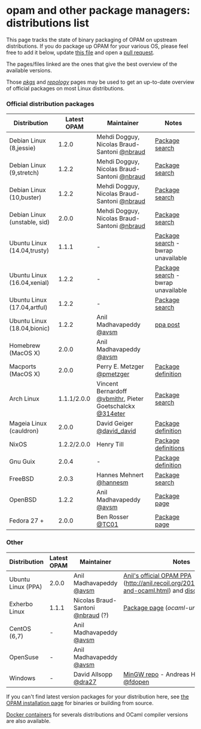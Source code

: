 # opam and other package managers: distributions list

This page tracks the state of binary packaging of OPAM on upstream
distributions. If you do package up OPAM for your various OS, please feel free
to add it below, update [this file](https://github.com/ocaml/opam/tree/master/doc/pages/Distribution.md)
and open a [pull request](https://github.com/ocaml/opam/compare).

The pages/files linked are the ones that give the best overview of the available
versions.

Those [_pkgs_](http://pkgs.org/search/opam) and
[_repology_](https://repology.org/project/opam/versions) pages may be used to
get an up-to-date overview of official packages on most Linux distributions.

### Official distribution packages

| Distribution                  | Latest OPAM    | Maintainer                                                                                                                    | Notes |
|-------------------------------|-------------   |-------------------------------------------------------------------------------------------------------------------------------|-------|
| Debian Linux (8,jessie)       | 1.2.0          | Mehdi Dogguy, Nicolas Braud-Santoni [@nbraud](https://www.github.com/nbraud)                                                  | [Package search](https://packages.debian.org/search?keywords=opam&searchon=names&suite=all&section=all)
| Debian Linux (9,stretch)      | 1.2.2          | Mehdi Dogguy, Nicolas Braud-Santoni [@nbraud](https://www.github.com/nbraud)                                                  | [Package search](https://packages.debian.org/search?keywords=opam&searchon=names&suite=all&section=all)
| Debian Linux (10,buster)      | 1.2.2          | Mehdi Dogguy, Nicolas Braud-Santoni [@nbraud](https://www.github.com/nbraud)                                                  | [Package search](https://packages.debian.org/search?keywords=opam&searchon=names&suite=all&section=all)
| Debian Linux (unstable, sid)  | 2.0.0          | Mehdi Dogguy, Nicolas Braud-Santoni [@nbraud](https://www.github.com/nbraud)                                                  | [Package search](https://packages.debian.org/search?keywords=opam&searchon=names&suite=all&section=all)
| Ubuntu Linux (14.04,trusty)   | 1.1.1          | -                                                                                                                             | [Package search](http://packages.ubuntu.com/search?keywords=opam&searchon=names&suite=all&section=all) - bwrap unavailable
| Ubuntu Linux (16.04,xenial)   | 1.2.2          | -                                                                                                                             | [Package search](http://packages.ubuntu.com/search?keywords=opam&searchon=names&suite=all&section=all) - bwrap unavailable
| Ubuntu Linux (17.04,artful)   | 1.2.2          | -                                                                                                                             | [Package search](http://packages.ubuntu.com/search?keywords=opam&searchon=names&suite=all&section=all)
| Ubuntu Linux (18.04,bionic)   | 1.2.2          | Anil Madhavapeddy [@avsm](https://www.github.com/avsm)                                                                        | [ppa post](https://discuss.ocaml.org/t/opam-2-0-experimental-ppas/2446)
| Homebrew (MacOS X)            | 2.0.0          | Anil Madhavapeddy [@avsm](https://www.github.com/avsm)                                                                        |
| Macports (MacOS X)            | 2.0.0          | Perry E. Metzger [@pmetzger](https://www.github.com/pmetzger)                                                                 | [Package definition](https://github.com/macports/macports-ports/blob/master/sysutils/opam/Portfile)
| Arch Linux                    | 1.1.1/2.0.0    | Vincent Bernardoff [@vbmithr](https://www.github.com/vbmithr), Pieter Goetschalckx [@314eter](https://www.github.com/314eter) | [Package search](https://aur.archlinux.org/packages/?O=0&C=0&SeB=nd&K=opam&outdated=&SB=n&SO=a&PP=50&do_Search=Go)
| Mageia Linux (cauldron)       | 2.0.0          | David Geiger [@david_david](https://www.github.com/david_david)                                                               | [Package definition](http://svnweb.mageia.org/packages/cauldron/opam/current/SPECS/opam.spec?view=markup)
| NixOS                         | 1.2.2/2.0.0    | Henry Till                                                                                                                    | [Package definitions](https://github.com/NixOS/nixpkgs/tree/master/pkgs/development/tools/ocaml/opam)
| Gnu Guix                      | 2.0.4          | -                                                                                                                             | [Package definition](https://git.savannah.gnu.org/cgit/guix.git/tree/gnu/packages/ocaml.scm#n42)
| FreeBSD                       | 2.0.3          | Hannes Mehnert [@hannesm](https://www.github.com/hannesm)                                                                     | [Package search](http://www.freebsd.org/cgi/ports.cgi?query=opam&stype=all)
| OpenBSD                       | 1.2.2          | Anil Madhavapeddy [@avsm](https://www.github.com/avsm)                                                                        | [Package page](http://ports.su/sysutils/opam,-main)
| Fedora 27 +                   | 2.0.0          | Ben Rosser [@TC01](https://www.github.com/TC01)                                                                               | [Package page](https://apps.fedoraproject.org/packages/opam)

### Other

| Distribution                | Latest OPAM | Maintainer                                                         | Notes |
|-----------------------------|-------------|------------------------------------                                |-------|
| Ubuntu Linux (PPA)          | 2.0.0       | Anil Madhavapeddy [@avsm](https://www.github.com/avsm)             | [Anil's official OPAM PPA](https://launchpad.net/~avsm) (http://anil.recoil.org/2013/09/30/travis-and-ocaml.html) and [discuss post](https://discuss.ocaml.org/t/opam-2-0-experimental-ppas/2446) 
| Exherbo Linux               | 1.1.1       | Nicolas Braud-Santoni [@nbraud](https://www.github.com/nbraud) (?) | [Package page](http://git.exherbo.org/summer/packages/dev-ocaml/opam/index.html) (_ocaml-unofficial_)
| CentOS (6,7)                | -           | Anil Madhavapeddy [@avsm](https://www.github.com/avsm)             |
| OpenSuse                    | -           | Anil Madhavapeddy [@avsm](https://www.github.com/avsm)             |
| Windows                     | -           | David Allsopp [@dra27](https://www.github.com/dra27)               | [MinGW repo](https://github.com/fdopen/opam-repository-mingw) - Andreas Hauptmann [@fdopen](https://www.github.com/fdopen)


If you can't find latest version packages for your distribution here, see [the
OPAM installation page](Install.html) for binaries or building from source.

[Docker containers](http://hub.docker.com/r/ocaml/opam) for severals
distributions and OCaml compiler versions are also available.
